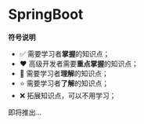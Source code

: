 
# SpringBoot

**符号说明**

- :white_check_mark: 需要学习者**掌握**的知识点；
- :heart: 高级开发者需要**重点掌握**的知识点；
- :rocket: 需要学习者**理解**的知识点；
- :star: 需要学习者**了解**的知识点；
- :x: 拓展知识点，可以不用学习；


即将推出...

<a-back-top />

<reading-progress-bar/>